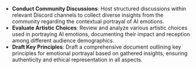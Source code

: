 - **Conduct Community Discussions**: Host structured discussions within relevant Discord channels to collect diverse insights from the community regarding the contextual portrayal of AI emotions.
- **Evaluate Artistic Choices**: Review and analyze various artistic choices used in portraying AI emotions, documenting their impact and reception among different audience demographics.
- **Draft Key Principles**: Draft a comprehensive document outlining key principles for emotional portrayal based on gathered insights, ensuring authenticity and ethical representation in all aspects.
